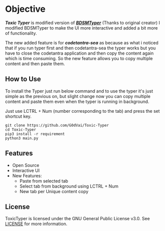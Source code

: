 # Objective
***Toxic Typer*** is modified version of [***BDSMTyper***](https://github.com/viperadnan-git/bdsm-typer) (Thanks to original creator) I modified BDSMTyper to make the UI more interactive and added a bit more of functionality.

The new added feature is for ***codetantra-sea*** as because as what i noticed that if you run typer first and then codetantra-sea the typer works but you have to close the codetantra application and then copy the content again which is time consuming. So the new feature allows you to copy multiple content and then paste them.

## How to Use
To install the Typer just run below command and to use the typer it's just simple as the previous on, but slight change now you can copy multiple content and paste them even when the typer is running in background.

Just use LCTRL + Num (number corresponding to the tab) and press the set shortcut key.

```
git clone https://github.com/G0dVai/Toxic-Typer
cd Toxic-Typer
pip3 install -r requirement
python3 main.py
```

## Features
- Open Source
- Interactive UI
- New Features:
    - Paste from selected tab
    - Select tab from background using LCTRL + Num
    - New tab per Unique content copy

##  License
ToxicTyper is licensed under the GNU General Public License v3.0. See [LICENSE](https://github.com/G0dVai/Toxic-Typer/blob/main/LICENSE) for more information.
